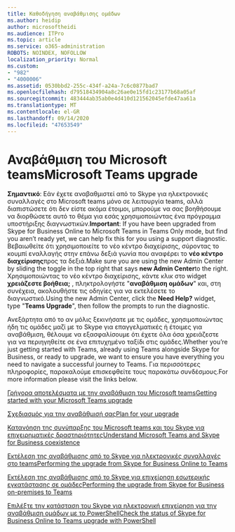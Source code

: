 ```yaml
---
title: Καθοδήγηση αναβάθμισης ομάδων
ms.author: heidip
author: microsoftheidi
ms.audience: ITPro
ms.topic: article
ms.service: o365-administration
ROBOTS: NOINDEX, NOFOLLOW
localization_priority: Normal
ms.custom:
- "982"
- "4000006"
ms.assetid: 0530bbd2-255c-434f-a24a-7c6c0877bad7
ms.openlocfilehash: d79518434904a8c26ae0e15fd1c23177b68a05af
ms.sourcegitcommit: 483444ab35ab0e4d410d121562045efde47aa61a
ms.translationtype: MT
ms.contentlocale: el-GR
ms.lasthandoff: 09/14/2020
ms.locfileid: "47653549"
---
```

# <a name="microsoft-teams-upgrade"></a><span data-ttu-id="32454-102">Αναβάθμιση του Microsoft teams</span><span class="sxs-lookup"><span data-stu-id="32454-102">Microsoft Teams upgrade</span></span>

<span data-ttu-id="32454-103">**Σημαντικό**: Εάν έχετε αναβαθμιστεί από το Skype για ηλεκτρονικές συναλλαγές στο Microsoft teams μόνο σε λειτουργία teams, αλλά διαπιστώσετε ότι δεν είστε ακόμα έτοιμοι, μπορούμε να σας βοηθήσουμε να διορθώσετε αυτό το θέμα για εσάς χρησιμοποιώντας ένα πρόγραμμα υποστήριξης διαγνωστικών.</span><span class="sxs-lookup"><span data-stu-id="32454-103">**Important**: If you have been upgraded from Skype for Business Online to Microsoft Teams in Teams Only mode, but find you aren’t ready yet, we can help fix this for you using a support diagnostic.</span></span> <span data-ttu-id="32454-104">Βεβαιωθείτε ότι χρησιμοποιείτε το νέο κέντρο διαχείρισης, σύροντας το κουμπί εναλλαγής στην επάνω δεξιά γωνία που αναφέρει το **νέο κέντρο διαχείρισης**προς τα δεξιά.</span><span class="sxs-lookup"><span data-stu-id="32454-104">Make sure you are using the new Admin Center by sliding the toggle in the top right that says **new Admin Center**to the right.</span></span> <span data-ttu-id="32454-105">Χρησιμοποιώντας το νέο κέντρο διαχείρισης, κάντε κλικ στο widget **χρειάζεστε βοήθεια;** , πληκτρολογήστε "**αναβάθμιση ομάδων**" και, στη συνέχεια, ακολουθήστε τις οδηγίες για να εκτελέσετε το διαγνωστικό.</span><span class="sxs-lookup"><span data-stu-id="32454-105">Using the new Admin Center, click the **Need Help?** widget, type "**Teams Upgrade**", then follow the prompts to run the diagnostic.</span></span>

<span data-ttu-id="32454-106">Ανεξάρτητα από το αν μόλις ξεκινήσατε με τις ομάδες, χρησιμοποιώντας ήδη τις ομάδες μαζί με το Skype για επαγγελματικές ή έτοιμες για αναβάθμιση, θέλουμε να εξασφαλίσουμε ότι έχετε όλα όσα χρειάζεστε για να περιηγηθείτε σε ένα επιτυχημένο ταξίδι στις ομάδες.</span><span class="sxs-lookup"><span data-stu-id="32454-106">Whether you’re just getting started with Teams, already using Teams alongside Skype for Business, or ready to upgrade, we want to ensure you have everything you need to navigate a successful journey to Teams.</span></span> <span data-ttu-id="32454-107">Για περισσότερες πληροφορίες, παρακαλούμε επισκεφθείτε τους παρακάτω συνδέσμους.</span><span class="sxs-lookup"><span data-stu-id="32454-107">For more information please visit the links below.</span></span>

[<span data-ttu-id="32454-108">Γρήγορα αποτελέσματα με την αναβάθμιση του Microsoft teams</span><span class="sxs-lookup"><span data-stu-id="32454-108">Getting started with your Microsoft Teams upgrade</span></span>](https://docs.microsoft.com/MicrosoftTeams/upgrade-start-here)

[<span data-ttu-id="32454-109">Σχεδιασμός για την αναβάθμισή σας</span><span class="sxs-lookup"><span data-stu-id="32454-109">Plan for your upgrade</span></span>](https://docs.microsoft.com/MicrosoftTeams/upgrade-plan-journey)

[<span data-ttu-id="32454-110">Κατανόηση της συνύπαρξης του Microsoft teams και του Skype για επιχειρηματικές δραστηριότητες</span><span class="sxs-lookup"><span data-stu-id="32454-110">Understand Microsoft Teams and Skype for Business coexistence</span></span>](https://docs.microsoft.com/MicrosoftTeams/teams-and-skypeforbusiness-coexistence-and-interoperability)

[<span data-ttu-id="32454-111">Εκτέλεση της αναβάθμισης από το Skype για ηλεκτρονικές συναλλαγές στο teams</span><span class="sxs-lookup"><span data-stu-id="32454-111">Performing the upgrade from Skype for Business Online to Teams</span></span>](https://docs.microsoft.com/MicrosoftTeams/upgrade-to-teams-execute-skypeforbusinessonline)

[<span data-ttu-id="32454-112">Εκτέλεση της αναβάθμισης από το Skype για επιχείρηση εσωτερικής εγκατάστασης σε ομάδες</span><span class="sxs-lookup"><span data-stu-id="32454-112">Performing the upgrade from Skype for Business on-premises to Teams</span></span>](https://docs.microsoft.com/MicrosoftTeams/upgrade-to-teams-execute-skypeforbusinesshybridonprem)
 
[<span data-ttu-id="32454-113">Επιλέξτε την κατάσταση του Skype για ηλεκτρονική επιχείρηση για την αναβάθμιση ομάδων με το PowerShell</span><span class="sxs-lookup"><span data-stu-id="32454-113">Check the status of Skype for Business Online to Teams upgrade with PowerShell</span></span>](https://docs.microsoft.com/powershell/module/skype/get-csteamsupgradestatus?view=skype-ps)